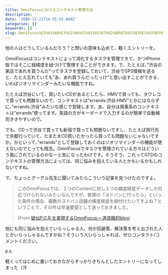 ```yaml
---
title: OmniFocusにおけるコンテキスト管理方法
description: ''
date: '2008-12-21T14:55:55.000Z'
categories: []
keywords: []
slug: OmniFocus%E3%81%AB%E3%81%8A%E3%81%91%E3%82%8B%E3%82%B3%E3%83%B3%E3%83%86%E3%82%AD%E3%82%B9%E3%83%88%E7%AE%A1%E7%90%86%E6%96%B9%E6%B3%95
---
```

他の人はどうしているんだろう？と問いの意味も込めて、軽くエントリーを。

OmniFocusはコンテキストによって消化するタスクを管理できて、かつiPhone版ではそこに経緯度を紐づけて管理することができます。で、たとえば、”渋谷の某店であれを買うんだ”ってタスクを登録しておいて、渋谷でGPS情報を送ると、たとえ忘れていても”あ、あれ買うんだったっけ”と思い出すことができる、いわばジオリマインダーみたいな機能ですね。

たとえば渋谷にいて、買いたいCDがあるとしたら、HMVで買っても、タワレコで買っても問題ないので、コンテキストは”errands:渋谷:HMV”とかにはならずに、”errands:渋谷”みたいな感じで登録します。あ、自分は用事系のコンテキストは”errands”使ってます。英語の方がキーボードで入力するのが簡単で自動補完ききやすいので。

でも、CDって渋谷で買っても新宿で買っても問題ないですし、たとえば旅行先で京都行っていて、たまたまCD買いたかったら買っても問題ないじゃないですか。かといって、”errands”として登録しておくのはジオリマインダーの機能が使えないのでとっても残念。OmniFocusでタスクを管理されている方々はどういう風にされているのかなーと気になったわけです。そうそう、これってGTDのコンテキストの管理方法によっては、同じ悩みを抱えている人とかもいるかもしれないですね。

で、ちょっとグーグル先生に聞いてみたらこういう記事を見つけたのですよ。

> このOmniFocusでは、１つのContextに対し１つの緯度経度データしか対応づけられないみたいなんですが、冒頭の「ヨドバシに行ったら」といった条件の場合、複数のヨドバシ店舗の緯度経度を紐付けたいですよね？ということで、その件は早速要望として送っておきました。

> \[From [疑似P.O.R.を実現するOmniFocus — 道具眼的blog](http://do-gugan.com/blog/archives/2008/07/poromnifocus.html)\]

他にも同じ悩みを抱えていらっしゃる人、何か回避策、解決策を考え出された人とかいらっしゃるんですかね？そういう人いらっしゃれば、ぜひコンタクト/コメントください。

p.s.

軽くってはじめに書いておきながらすっかりきちんとしたエントリーになってしまった（汗